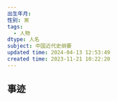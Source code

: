 ```yaml
---
出生年月: 
性别: 男
tags:
  - 人物
dtype: 人名
subject: 中国近代史纲要
updated time: 2024-04-13 12:53:49
created time: 2023-11-21 10:22:20
---
```

## 事迹
